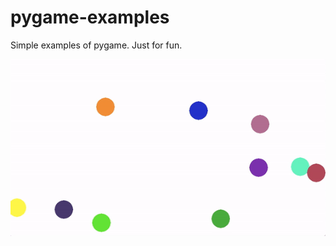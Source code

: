 # pygame-examples
Simple examples of pygame. Just for fun.

![Capture01](https://github.com/enriqueav/pygame-examples/raw/master/images/bouncing.gif)
